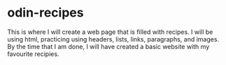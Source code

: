 # odin-recipes
This is where I will create a web page that is filled with recipes.
I will be using html, practicing using headers, lists, links, paragraphs, and images.
By the time that I am done, I will have created a basic website with my favourite
recipies.